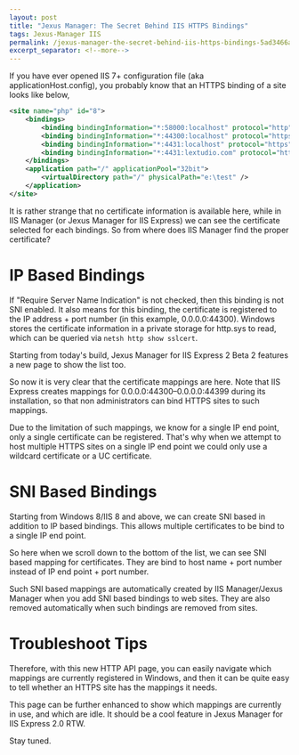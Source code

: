 ```yaml
---
layout: post
title: "Jexus Manager: The Secret Behind IIS HTTPS Bindings"
tags: Jexus-Manager IIS
permalink: /jexus-manager-the-secret-behind-iis-https-bindings-5ad3466a6db5
excerpt_separator: <!--more-->
---
```

If you have ever opened IIS 7+ configuration file (aka applicationHost.config), you probably know that an HTTPS binding of a site looks like below,

``` xml
<site name="php" id="8">
    <bindings>
        <binding bindingInformation="*:58000:localhost" protocol="http" />
        <binding bindingInformation="*:44300:localhost" protocol="https" />
        <binding bindingInformation="*:4431:localhost" protocol="https" />
        <binding bindingInformation="*:4431:lextudio.com" protocol="https" />
    </bindings>
    <application path="/" applicationPool="32bit">
        <virtualDirectory path="/" physicalPath="e:\test" />
    </application>
</site>
```

It is rather strange that no certificate information is available here, while in IIS Manager (or Jexus Manager for IIS Express) we can see the certificate selected for each bindings. So from where does IIS Manager find the proper certificate?
<!--more-->

# IP Based Bindings

If "Require Server Name Indication" is not checked, then this binding is not SNI enabled. It also means for this binding, the certificate is registered to the IP address + port number (in this example, 0.0.0.0:44300). Windows stores the certificate information in a private storage for http.sys to read, which can be queried via `netsh http show sslcert`.

Starting from today's build, Jexus Manager for IIS Express 2 Beta 2 features a new page to show the list too.

So now it is very clear that the certificate mappings are here. Note that IIS Express creates mappings for 0.0.0.0:44300–0.0.0.0:44399 during its installation, so that non administrators can bind HTTPS sites to such mappings.

Due to the limitation of such mappings, we know for a single IP end point, only a single certificate can be registered. That's why when we attempt to host multiple HTTPS sites on a single IP end point we could only use a wildcard certificate or a UC certificate.

# SNI Based Bindings

Starting from Windows 8/IIS 8 and above, we can create SNI based in addition to IP based bindings. This allows multiple certificates to be bind to a single IP end point.

So here when we scroll down to the bottom of the list, we can see SNI based mapping for certificates. They are bind to host name + port number instead of IP end point + port number.

Such SNI based mappings are automatically created by IIS Manager/Jexus Manager when you add SNI based bindings to web sites. They are also removed automatically when such bindings are removed from sites.

# Troubleshoot Tips

Therefore, with this new HTTP API page, you can easily navigate which mappings are currently registered in Windows, and then it can be quite easy to tell whether an HTTPS site has the mappings it needs.

This page can be further enhanced to show which mappings are currently in use, and which are idle. It should be a cool feature in Jexus Manager for IIS Express 2.0 RTW.

Stay tuned.
